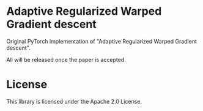 # Adaptive Regularized Warped Gradient descent

Original PyTorch implementation of "Adaptive Regularized Warped Gradient descent".

All will be released once the paper is accepted.

# License
This library is licensed under the Apache 2.0 License.
